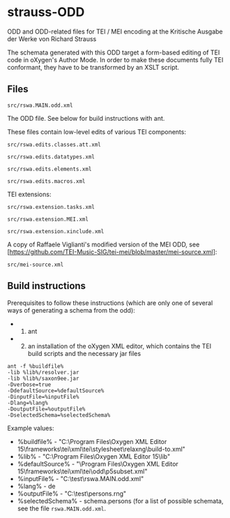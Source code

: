 strauss-ODD
===========

ODD and ODD-related files for TEI / MEI encoding at the Kritische Ausgabe der Werke von Richard Strauss

The schemata generated with this ODD target a form-based editing of TEI code in oXygen's Author Mode. In order to make these documents fully TEI conformant, they have to be transformed by an XSLT script. 
 
Files
-----

`src/rswa.MAIN.odd.xml`

The ODD file. See below for build instructions with ant. 

These files contain low-level edits of various TEI components:

`src/rswa.edits.classes.att.xml`

`src/rswa.edits.datatypes.xml`

`src/rswa.edits.elements.xml`

`src/rswa.edits.macros.xml`

TEI extensions:

`src/rswa.extension.tasks.xml` 

`src/rswa.extension.MEI.xml`

`src/rswa.extension.xinclude.xml`

A copy of Raffaele Viglianti's modified version of the MEI ODD, see [https://github.com/TEI-Music-SIG/tei-mei/blob/master/mei-source.xml]:

`src/mei-source.xml`


Build instructions
------------------

Prerequisites to follow these instructions (which are only one of several ways of generating a schema from the odd): 
- 1. ant 
- 2. an installation of the oXygen XML editor, which contains the TEI build scripts and the necessary jar files

```
ant -f %buildfile% 
-lib %lib%/resolver.jar 
-lib %lib%/saxon9ee.jar 
-Dverbose=true 
-DdefaultSource=%defaultSource% 
-DinputFile=%inputFile% 
-Dlang=%lang% 
-DoutputFile=%outputFile% 
-DselectedSchema=%selectedSchema%
```

Example values:
- %buildfile% - "C:\Program Files\Oxygen XML Editor 15\frameworks\tei\xml\tei\stylesheet\relaxng\build-to.xml"
- %lib% - "C:\Program Files\Oxygen XML Editor 15\lib"
- %defaultSource% - "\Program Files\Oxygen XML Editor 15\frameworks\tei\xml\tei\odd\p5subset.xml"
- %inputFile% - "C:\test\rswa.MAIN.odd.xml"
- %lang% - de
- %outputFile% - "C:\test\persons.rng"
- %selectedSchema% - schema.persons (for a list of possible schemata, see the file `rswa.MAIN.odd.xml`.
